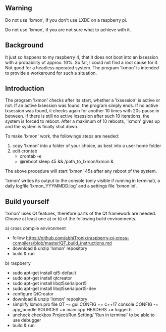 ## Warning
Do not use 'lxmon', if you don't use LXDE on a raspberry pi.

Do not use 'lxmon', if you are not sure what to achieve with it.
## Background
It just so happens to my raspberry 4, that it does not boot into an lxsession with a 
probability of approx. 10%.
So far, I could not find a root cause for it.
Not good for a headless operated system.
The program 'lxmon' is intended to provide a workaround for such a situation.
## Introduction
The program 'lxmon' checks after its start, whether a 'lxsession' is active or not.
If an active lxsession was found, the program simply ends.
If no active lxsession was found, it checks again for another 10 times with 20s pause in between.
If there is still no active lxsession after such 10 iterations, the system is forced to reboot.
After a maximum of 10 reboots, 'lxmon' gives up and the system is finally shut down.

To make 'lxmon' work, the followings steps are needed:
1. copy 'lxmon' into a folder of your choice, as best into a user home folder
2. edit crontab
   * crontab -e
   * @reboot sleep 45 && /path_to_lxmon/lxmon &

The above procedure will start 'lxmon' 45s after any reboot of the system.

'lxmon' writes its output to the console (only visible if running in terminal), 
a daily logfile 'lxmon_YYYMMDD.log' and a settings file 'lxmon.ini'.
## Build yourself
'lxmon' uses Qt features, therefore parts of the Qt framework are needed.
Choose at least one a) or b) of the following build enviromnents. 

a) cross compile environment
 * follow https://github.com/abhiTronix/raspberry-pi-cross-compilers/blob/master/QT_build_instructions.md
 * download & unzip 'lxmon' repository
 * build & run

b) raspberry
 * sudo apt-get install qt5-default
 * sudo apt-get install qtcreator
 * sudo apt-get install libqt5serialport5
 * sudo apt-get install libqt5serialport5-dev
 * configure QtCreator
 * download & unzip 'lxmon' repository
 * simplify lxmon.pro file
 QT -= gui
 CONFIG += c++17 console
 CONFIG -= app_bundle
 SOURCES += main.cpp
 HEADERS += logger.h
 * uncheck checkbox Project/Run Setting/ 'Run in terminal' to be able to use debugger
 * build & run
 
